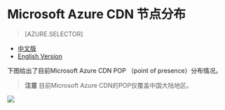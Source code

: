 <properties linkid="dev-net-common-tasks-cdn" urlDisplayName="CDN" pageTitle="Microsoft Azure CDN POP - Azure feature guide" metaKeywords="Azure CDN, Azure CDN, Azure blobs, Azure caching, Azure add-ons, CDN, 节点分布, POP, Azure CDN节点分布, CDN技术文档, CDN帮助文档" description="Learn Microsoft Azure CDN Point of Presence in China" metaCanonical="" services="" documentationCenter=".NET" title="" authors="" solutions="" manager="" editor="" />
<tags ms.service="cdn"
    ms.date=""
    wacn.date="2/23/2016"
    />

# Microsoft Azure CDN 节点分布

> [AZURE.SELECTOR]
- [中文版](/documentation/articles/cdn-pops)
- [English Version](/documentation/articles/cdn-enus-pops)

下图给出了目前Microsoft Azure CDN POP （point of presence）分布情况。

> **注意** 目前Microsoft Azure CDN的POP仅覆盖中国大陆地区。

![][1]



<!--Image references-->


[1]: ./media/cdn-doc/cdn_pops.png